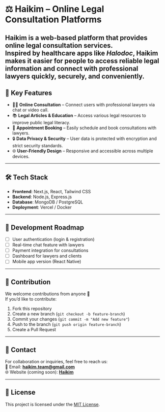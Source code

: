 # ⚖️ Haikim – Online Legal Consultation Platforms

**Haikim** is a web-based platform that provides online legal consultation services.  
Inspired by healthcare apps like *Halodoc*, Haikim makes it easier for people to access reliable legal information and connect with professional lawyers quickly, securely, and conveniently.
---

## 🚀 Key Features
- 🧑‍⚖️ **Online Consultation** – Connect users with professional lawyers via chat or video call.  
- 📚 **Legal Articles & Education** – Access various legal resources to improve public legal literacy.  
- 📅 **Appointment Booking** – Easily schedule and book consultations with lawyers.  
- 🔒 **Data Privacy & Security** – User data is protected with encryption and strict security standards.  
- 🌐 **User-Friendly Design** – Responsive and accessible across multiple devices.  

---

## 🛠️ Tech Stack
- **Frontend**: Next.js, React, Tailwind CSS  
- **Backend**: Node.js, Express.js  
- **Database**: MongoDB / PostgreSQL  
- **Deployment**: Vercel / Docker  

---

## 📌 Development Roadmap
- [ ] User authentication (login & registration)  
- [ ] Real-time chat feature with lawyers  
- [ ] Payment integration for consultations  
- [ ] Dashboard for lawyers and clients  
- [ ] Mobile app version (React Native)  

---

## 🤝 Contribution
We welcome contributions from anyone 🙌  
If you’d like to contribute:
1. Fork this repository  
2. Create a new branch (`git checkout -b feature-branch`)  
3. Commit your changes (`git commit -m "Add new feature"`)  
4. Push to the branch (`git push origin feature-branch`)  
5. Create a Pull Request  

---

## 📧 Contact
For collaboration or inquiries, feel free to reach us:  
📩 Email: **haikim.team@gmail.com**  
🌐 Website (coming soon): **[Haikim](#)**  

---

## 📄 License
This project is licensed under the [MIT License](LICENSE).
